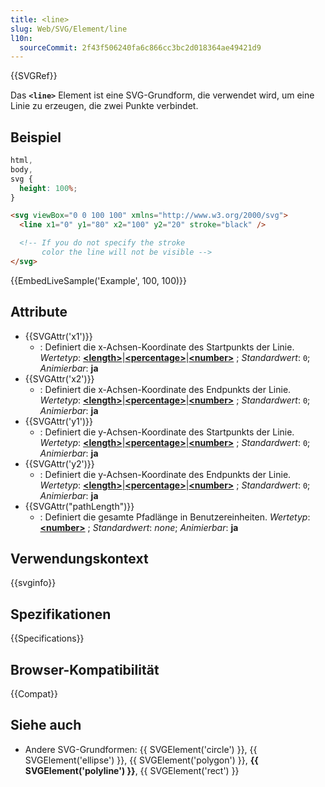 ```yaml
---
title: <line>
slug: Web/SVG/Element/line
l10n:
  sourceCommit: 2f43f506240fa6c866cc3bc2d018364ae49421d9
---
```


{{SVGRef}}

Das **`<line>`** Element ist eine SVG-Grundform, die verwendet wird, um eine Linie zu erzeugen, die zwei Punkte verbindet.

## Beispiel

```css hidden
html,
body,
svg {
  height: 100%;
}
```

```html
<svg viewBox="0 0 100 100" xmlns="http://www.w3.org/2000/svg">
  <line x1="0" y1="80" x2="100" y2="20" stroke="black" />

  <!-- If you do not specify the stroke
       color the line will not be visible -->
</svg>
```

{{EmbedLiveSample('Example', 100, 100)}}

## Attribute

- {{SVGAttr('x1')}}
  - : Definiert die x-Achsen-Koordinate des Startpunkts der Linie.
    _Wertetyp_: [**\<length>**](/de/docs/Web/SVG/Content_type#length)|[**\<percentage>**](/de/docs/Web/SVG/Content_type#percentage)|[**\<number>**](/de/docs/Web/SVG/Content_type#number) ; _Standardwert_: `0`; _Animierbar_: **ja**
- {{SVGAttr('x2')}}
  - : Definiert die x-Achsen-Koordinate des Endpunkts der Linie.
    _Wertetyp_: [**\<length>**](/de/docs/Web/SVG/Content_type#length)|[**\<percentage>**](/de/docs/Web/SVG/Content_type#percentage)|[**\<number>**](/de/docs/Web/SVG/Content_type#number) ; _Standardwert_: `0`; _Animierbar_: **ja**
- {{SVGAttr('y1')}}
  - : Definiert die y-Achsen-Koordinate des Startpunkts der Linie.
    _Wertetyp_: [**\<length>**](/de/docs/Web/SVG/Content_type#length)|[**\<percentage>**](/de/docs/Web/SVG/Content_type#percentage)|[**\<number>**](/de/docs/Web/SVG/Content_type#number) ; _Standardwert_: `0`; _Animierbar_: **ja**
- {{SVGAttr('y2')}}
  - : Definiert die y-Achsen-Koordinate des Endpunkts der Linie.
    _Wertetyp_: [**\<length>**](/de/docs/Web/SVG/Content_type#length)|[**\<percentage>**](/de/docs/Web/SVG/Content_type#percentage)|[**\<number>**](/de/docs/Web/SVG/Content_type#number) ; _Standardwert_: `0`; _Animierbar_: **ja**
- {{SVGAttr("pathLength")}}
  - : Definiert die gesamte Pfadlänge in Benutzereinheiten.
    _Wertetyp_: [**\<number>**](/de/docs/Web/SVG/Content_type#number) ; _Standardwert_: _none_; _Animierbar_: **ja**

## Verwendungskontext

{{svginfo}}

## Spezifikationen

{{Specifications}}

## Browser-Kompatibilität

{{Compat}}

## Siehe auch

- Andere SVG-Grundformen: {{ SVGElement('circle') }}, {{ SVGElement('ellipse') }}, {{ SVGElement('polygon') }}, **{{ SVGElement('polyline') }}**, {{ SVGElement('rect') }}
